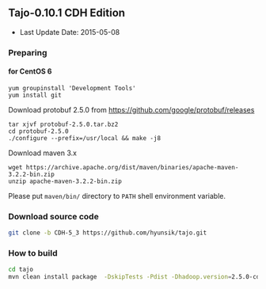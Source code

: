 ## Tajo-0.10.1 CDH Edition

* Last Update Date: 2015-05-08

### Preparing

#### for CentOS 6
```
yum groupinstall 'Development Tools'
yum install git
```

Download protobuf 2.5.0 from https://github.com/google/protobuf/releases
```
tar xjvf protobuf-2.5.0.tar.bz2
cd protobuf-2.5.0
./configure --prefix=/usr/local && make -j8
```

Download maven 3.x
```
wget https://archive.apache.org/dist/maven/binaries/apache-maven-3.2.2-bin.zip
unzip apache-maven-3.2.2-bin.zip
```
Please put ```maven/bin/``` directory to ```PATH``` shell environment variable.


### Download source code

```sh
git clone -b CDH-5_3 https://github.com/hyunsik/tajo.git
```

### How to build
```sh
cd tajo
mvn clean install package  -DskipTests -Pdist -Dhadoop.version=2.5.0-cdh5.3.3
```

